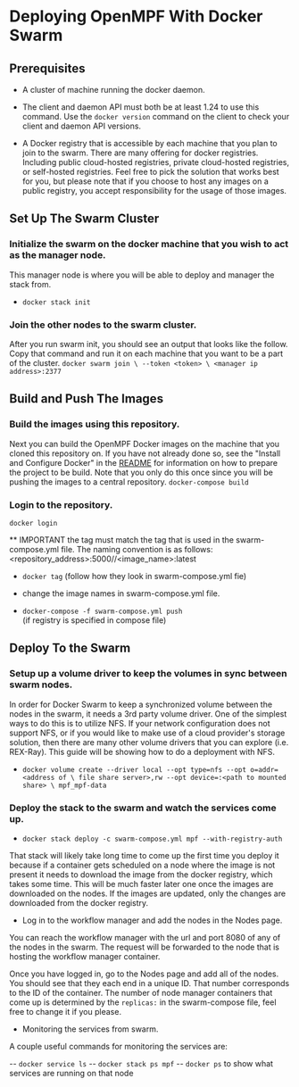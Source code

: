 # Deploying OpenMPF With Docker Swarm

## Prerequisites
- A cluster of machine running the docker daemon.

- The client and daemon API must both be at least 1.24 to use this command.
Use the `docker version` command on the client to check your client and daemon
API versions.

- A Docker registry that is accessible by each machine that you plan to join to
the swarm. There are many offering for docker registries. Including public
cloud-hosted registries, private cloud-hosted registries, or self-hosted
registries. Feel free to pick the solution that works best for you, but please
note that if you choose to host any images on a public registry, you accept
responsibility for the usage of those images.

## Set Up The Swarm Cluster

### Initialize the swarm on the docker machine that you wish to act as the manager node.

This manager node is where you will be able to deploy and manager the stack
from.
- `docker stack init`

### Join the other nodes to the swarm cluster.
After you run swarm init, you should see an output that looks like the follow.
Copy that command and run it on each machine that you want to be a part of the
cluster.
`docker swarm join \
    --token <token> \
    <manager ip address>:2377`

## Build and Push The Images

### Build the images using this repository.
Next you can build the OpenMPF Docker images on the machine that you cloned
this repository on.
If you have not already done so, see the "Install and Configure Docker"
in the [README](README.md) for information on how to prepare the project to be
build. Note that you only do this once since you will be pushing the images to a
central repository.
`docker-compose build`

### Login to the repository.
`docker login`

** IMPORTANT the tag must match the tag that is used in the swarm-compose.yml
file. The naming convention is as follows:
<repository_address>:5000/<user>/<image_name>:latest

- `docker tag` (follow how they look in swarm-compose.yml fie)

- change the image names in swarm-compose.yml file.

- `docker-compose -f swarm-compose.yml push` \
    (if registry is specified in compose file)

## Deploy To the Swarm

### Setup up a volume driver to keep the volumes in sync between swarm nodes.

In order for Docker Swarm to keep a synchronized volume between the nodes in the
swarm, it needs a 3rd party volume driver. One of the simplest ways to do this
is to utilize NFS. If your network configuration does not support NFS, or if
you would like to make use of a cloud provider's storage solution, then there
are many other volume drivers that you can explore (i.e. REX-Ray).
This guide will be showing how to do a deployment with NFS.
- `docker volume create --driver local --opt type=nfs --opt o=addr=<address of \
file share server>,rw --opt device=:<path to mounted share> \
mpf_mpf-data`

### Deploy the stack to the swarm and watch the services come up.

- `docker stack deploy -c swarm-compose.yml mpf --with-registry-auth`

That stack will likely take long time to come up the first time you deploy it
because if a container gets scheduled on a node where the image is not present
it needs to download the image from the docker registry, which takes some time.
This will be much faster later one once the images are downloaded on the nodes.
If the images are updated, only the changes are downloaded from the docker
registry.

- Log in to the workflow manager and add the nodes in the Nodes page.

You can reach the workflow manager with the url and port 8080 of any of the
nodes in the swarm. The request will be forwarded to the node that is hosting
the workflow manager container.

Once you have logged in, go to the Nodes page and add all of the nodes. You
should see that they each end in a unique ID. That number corresponds to the
ID of the container. The number of node manager containers that come up is
determined by the `replicas:` in the swarm-compose file, feel free to change it
if you please.

- Monitoring the services from swarm.

A couple useful commands for monitoring the services are:

-- `docker service ls`
-- `docker stack ps mpf`
-- `docker ps` to show what services are running on that node
